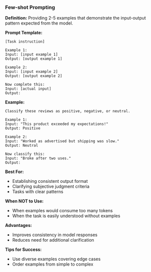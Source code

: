 ### Few-shot Prompting

**Definition:** Providing 2-5 examples that demonstrate the input-output pattern expected from the model.

**Prompt Template:**
```
[Task instruction]

Example 1:
Input: [input example 1]
Output: [output example 1]

Example 2:
Input: [input example 2]
Output: [output example 2]

Now complete this:
Input: [actual input]
Output:
```

**Example:**
```
Classify these reviews as positive, negative, or neutral.

Example 1:
Input: "This product exceeded my expectations!"
Output: Positive

Example 2:
Input: "Worked as advertised but shipping was slow."
Output: Neutral

Now classify this:
Input: "Broke after two uses."
Output:
```

**Best For:**
- Establishing consistent output format
- Clarifying subjective judgment criteria
- Tasks with clear patterns

**When NOT to Use:**
- When examples would consume too many tokens
- When the task is easily understood without examples

**Advantages:**
- Improves consistency in model responses
- Reduces need for additional clarification

**Tips for Success:**
- Use diverse examples covering edge cases
- Order examples from simple to complex
